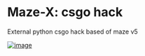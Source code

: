 # Maze-X: csgo hack

External python csgo hack based of maze v5 

<a href="https://ibb.co/PgY0xpM"><img src="https://i.ibb.co/M7hQnTf/image.png" alt="image" border="0"></a>
